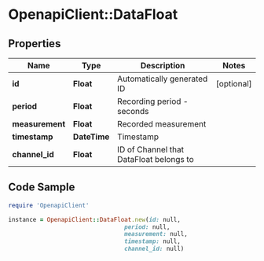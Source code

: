 # OpenapiClient::DataFloat

## Properties

Name | Type | Description | Notes
------------ | ------------- | ------------- | -------------
**id** | **Float** | Automatically generated ID | [optional] 
**period** | **Float** | Recording period - seconds | 
**measurement** | **Float** | Recorded measurement | 
**timestamp** | **DateTime** | Timestamp | 
**channel_id** | **Float** | ID of Channel that DataFloat belongs to | 

## Code Sample

```ruby
require 'OpenapiClient'

instance = OpenapiClient::DataFloat.new(id: null,
                                 period: null,
                                 measurement: null,
                                 timestamp: null,
                                 channel_id: null)
```


